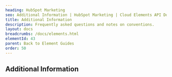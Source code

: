 ```yaml
---
heading: HubSpot Marketing
seo: Additional Information | HubSpot Marketing | Cloud Elements API Docs
title: Additional Information
description: Frequently asked questions and notes on conventions.
layout: docs
breadcrumbs: /docs/elements.html
elementId: 43
parent: Back to Element Guides
order: 50
---
```


## Additional Information
